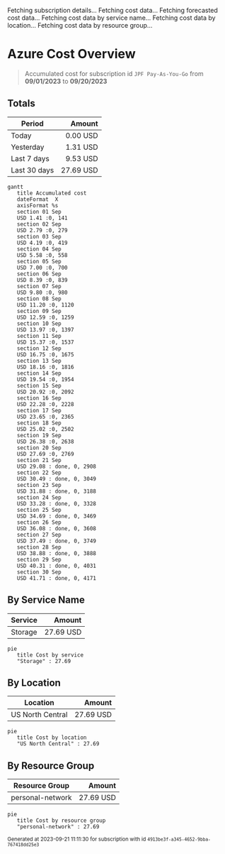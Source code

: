 Fetching subscription details...
Fetching cost data...
Fetching forecasted cost data...
Fetching cost data by service name...
Fetching cost data by location...
Fetching cost data by resource group...
# Azure Cost Overview

> Accumulated cost for subscription id `JPF Pay-As-You-Go` from **09/01/2023** to **09/20/2023**

## Totals

|Period|Amount|
|---|---:|
|Today|0.00 USD|
|Yesterday|1.31 USD|
|Last 7 days|9.53 USD|
|Last 30 days|27.69 USD|

```mermaid
gantt
   title Accumulated cost
   dateFormat  X
   axisFormat %s
   section 01 Sep
   USD 1.41 :0, 141
   section 02 Sep
   USD 2.79 :0, 279
   section 03 Sep
   USD 4.19 :0, 419
   section 04 Sep
   USD 5.58 :0, 558
   section 05 Sep
   USD 7.00 :0, 700
   section 06 Sep
   USD 8.39 :0, 839
   section 07 Sep
   USD 9.80 :0, 980
   section 08 Sep
   USD 11.20 :0, 1120
   section 09 Sep
   USD 12.59 :0, 1259
   section 10 Sep
   USD 13.97 :0, 1397
   section 11 Sep
   USD 15.37 :0, 1537
   section 12 Sep
   USD 16.75 :0, 1675
   section 13 Sep
   USD 18.16 :0, 1816
   section 14 Sep
   USD 19.54 :0, 1954
   section 15 Sep
   USD 20.92 :0, 2092
   section 16 Sep
   USD 22.28 :0, 2228
   section 17 Sep
   USD 23.65 :0, 2365
   section 18 Sep
   USD 25.02 :0, 2502
   section 19 Sep
   USD 26.38 :0, 2638
   section 20 Sep
   USD 27.69 :0, 2769
   section 21 Sep
   USD 29.08 : done, 0, 2908
   section 22 Sep
   USD 30.49 : done, 0, 3049
   section 23 Sep
   USD 31.88 : done, 0, 3188
   section 24 Sep
   USD 33.28 : done, 0, 3328
   section 25 Sep
   USD 34.69 : done, 0, 3469
   section 26 Sep
   USD 36.08 : done, 0, 3608
   section 27 Sep
   USD 37.49 : done, 0, 3749
   section 28 Sep
   USD 38.88 : done, 0, 3888
   section 29 Sep
   USD 40.31 : done, 0, 4031
   section 30 Sep
   USD 41.71 : done, 0, 4171
```

## By Service Name

|Service|Amount|
|---|---:|
|Storage|27.69 USD|

```mermaid
pie
   title Cost by service
   "Storage" : 27.69
```

## By Location

|Location|Amount|
|---|---:|
|US North Central|27.69 USD|

```mermaid
pie
   title Cost by location
   "US North Central" : 27.69
```

## By Resource Group

|Resource Group|Amount|
|---|---:|
|personal-network|27.69 USD|

```mermaid
pie
   title Cost by resource group
   "personal-network" : 27.69
```

<sup>Generated at 2023-09-21 11:11:30 for subscription with id `4913be3f-a345-4652-9bba-767418dd25e3`</sup>
